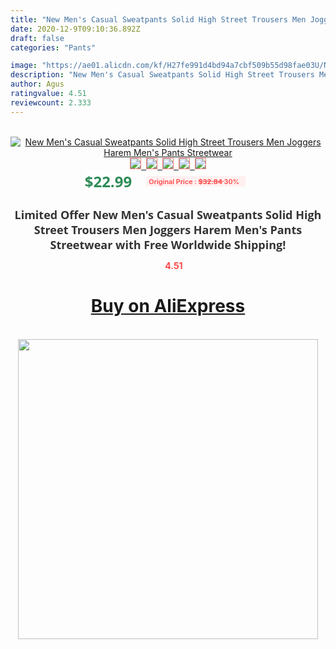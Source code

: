 ```yaml
---
title: "New Men's Casual Sweatpants Solid High Street Trousers Men Joggers Harem Men's Pants Streetwear"
date: 2020-12-9T09:10:36.892Z
draft: false
categories: "Pants"

image: "https://ae01.alicdn.com/kf/H27fe991d4bd94a7cbf509b55d98fae03U/New-Men-s-Casual-Sweatpants-Solid-High-Street-Trousers-Men-Joggers-Harem-Men-s-Pants-Streetwear.jpg"
description: "New Men's Casual Sweatpants Solid High Street Trousers Men Joggers Harem Men's Pants Streetwear"
author: Agus
ratingvalue: 4.51
reviewcount: 2.333
---
```

<br>
<div style="text-align: center;">
<a href="https://s.click.aliexpress.com/e/_ArXPXn" target="_blank" rel="nofollow noopener noreferrer"><img alt="New Men's Casual Sweatpants Solid High Street Trousers Men Joggers Harem Men's Pants Streetwear" class="magnifier-image" src="https://ae01.alicdn.com/kf/H27fe991d4bd94a7cbf509b55d98fae03U/New-Men-s-Casual-Sweatpants-Solid-High-Street-Trousers-Men-Joggers-Harem-Men-s-Pants-Streetwear.jpg_640x640.jpg">
<br>
<img style="border:1px solid salmon" src="https://ae01.alicdn.com/kf/H27fe991d4bd94a7cbf509b55d98fae03U/New-Men-s-Casual-Sweatpants-Solid-High-Street-Trousers-Men-Joggers-Harem-Men-s-Pants-Streetwear.jpg_120x120.jpg">&nbsp;&nbsp;<img style="border:1px solid salmon" src="https://ae01.alicdn.com/kf/Heb527c9162bc4b42b3292e5dc4963e89m/New-Men-s-Casual-Sweatpants-Solid-High-Street-Trousers-Men-Joggers-Harem-Men-s-Pants-Streetwear.jpg_120x120.jpg">&nbsp;&nbsp;<img style="border:1px solid salmon" src="https://ae01.alicdn.com/kf/H7e47030d14a242d0ba955b2bf02f7b905/New-Men-s-Casual-Sweatpants-Solid-High-Street-Trousers-Men-Joggers-Harem-Men-s-Pants-Streetwear.jpg_120x120.jpg">&nbsp;&nbsp;<img style="border:1px solid salmon" src="https://ae01.alicdn.com/kf/H087afe0af9284953b4b7c900ca88e5afE/New-Men-s-Casual-Sweatpants-Solid-High-Street-Trousers-Men-Joggers-Harem-Men-s-Pants-Streetwear.jpg_120x120.jpg">&nbsp;&nbsp;<img style="border:1px solid salmon" src="https://ae01.alicdn.com/kf/Ha0b65575ee6645408f0525a02cc97b7cr/New-Men-s-Casual-Sweatpants-Solid-High-Street-Trousers-Men-Joggers-Harem-Men-s-Pants-Streetwear.jpg_120x120.jpg"></a></div><br0>
<div style="text-align: center;"><span style="background-color: white; border: 0px; box-sizing: border-box; color: seagreen; display: inline-block; font-family: &quot;open sans&quot; , &quot;arial&quot; , &quot;helvetica&quot; , sans-serif , &quot;heiti&quot;; font-size: 24px; font-stretch: inherit; font-weight: 700; line-height: inherit; margin: 0px 10px 0px 0px; padding: 0px; vertical-align: middle;">$22.99 </span>
<span style="background: rgb(255 , 241 , 241); border-radius: 3px; border: 0px; box-sizing: border-box; color: #ff4747; display: inline-block; font-family: inherit; font-size: 12px; font-stretch: inherit; font-style: inherit; font-variant: inherit; font-weight: 600; line-height: inherit; margin: 0px; padding: 2px 5px; transform: scale(0.9); vertical-align: middle;">Original Price : <b style="text-decoration: line-through;">$32.84 </b> 30%&nbsp;&nbsp;</span></div>
<h1 style="color: #333333; display: inline-block; font-family: &quot;open sans&quot; , &quot;arial&quot; , &quot;helvetica&quot; , sans-serif , &quot;heiti&quot;; font-size: 18px; font-stretch: inherit; font-weight: 700; text-align: center;">Limited Offer New Men's Casual Sweatpants Solid High Street Trousers Men Joggers Harem Men's Pants Streetwear with Free Worldwide Shipping!</h1>
<div style="color: #ff4747; text-align: center;">
<img src="https://4.bp.blogspot.com/-M0ZcTcb-5uY/XleCXlxnR4I/AAAAAAAAAEc/OrjgMkXV1oMQFaCRZj5HQwOCBcu3w1FegCPcBGAYYCw/s1600/star.png" style="height: 15px;">&nbsp;<b>4.51</b></div>
<div class="button_cont" align="center"><a class="buynow_a" href="https://s.click.aliexpress.com/e/_ArXPXn" target="_blank" rel="nofollow noopener noreferrer"><H1>Buy on AliExpress</H1></a></div><br>
<div class="separator" style="clear: both; text-align: center;">
<img src="https://lh3.googleusercontent.com/-pTy5HemUv9M/XlePHvY0dAI/AAAAAAAAAE4/0nX5iRUoIWY8eMW9Dpxeirr157OZliDIgCLcBGAsYHQ/s1600/badge.gif" width="480">
</div>
